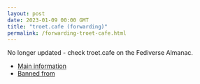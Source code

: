 ```yaml
---
layout: post
date: 2023-01-09 00:00 GMT
title: "troet.cafe (forwarding)"
permalink: /forwarding-troet-cafe.html
---
```


No longer updated - check troet.cafe on the Fediverse Almanac.

* [Main information](https://www.fediversealmanac.com/api/v1/instances/troet.cafe)
* [Banned from](https://www.fediversealmanac.com/api/v1/instances/troet.cafe/banned_from)

